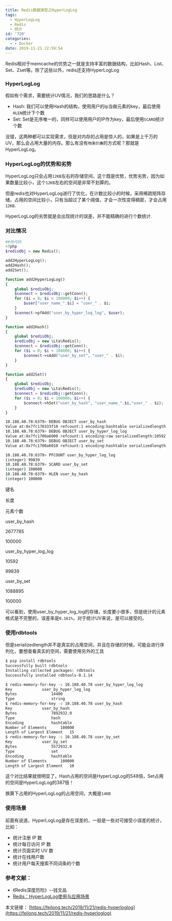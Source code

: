 ```yaml
---
title: Redis数据类型之HyperLogLog
tags:
  - HyperLogLog
  - Redis
  - 统计
id: '720'
categories:
  - - Docker
date: 2019-11-21 22:59:54
---
```


Redis相对于memcache的优势之一就是支持丰富的数据结构，比如Hash、List、Set、Zset等。除了这些以外，redis还支持HyperLogLog

### HyperLogLog

假如有个需求，需要统计UV情况，我们的思路是什么？

*   Hash: 我们可以使用Hash的结构，使用用户的ip当做元素的key，最后使用`HLEN`统计下个数
*   Set: Set是无序唯一的，同样可以使用用户的IP作为key，最后使用`SCARD`统计个数

没错，这两种都可以实现需求，但是对内存的占用是惊人的，如果是上千万的UV，那么会占用大量的内存。那么有没有`物美价廉`的方式呢？那就是HyperLogLog。

### HyperLogLog的优势和劣势

HyperLogLog只会占用`12KB`左右的存储空间，这个既是优势，优势劣势，因为如果数量比较小，这个`12KB`左右的空间是非常不划算的。

但是redis也对HyperLogLog进行了优化，在计数比较小的时候，采用稀疏矩阵存储，占用的空间比较小，只有当超过了某个阈值，才会一次性变得稠密，才会占用`12KB`.

HyperLogLog的劣势就是会出现统计的误差，并不能精确的进行个数统计.

### 对比情况

```php
##伪代码
<?php
$redisObj = new Redis();

add2HyperLogLog();
add2Hash();
add2Set();

function add2HyperLogLog()
{
    global $redisObj;
    $connect = $redisObj::getConn();
    for ($i = 0; $i < 100000; $i++) {
        $user["user_name_".$i] = "user_" . $i;
    }
    $connect->pfAdd("user_by_hyper_log_log", $user);
}

function add2Hash()
{
    global $redisObj;
    $redisObj = new \Lta\Redis();
    $connect = $redisObj::getConn();
    for ($i = 0; $i < 100000; $i++) {
        $connect->sAdd("user_by_set", "user_" . $i);
    }
}

function add2Set()
{
    global $redisObj;
    $redisObj = new \Lta\Redis();
    $connect = $redisObj::getConn();
    for ($i = 0; $i < 100000; $i++) {
        $connect->hSet("user_by_hash", "user_name_".$i,"user_" . $i);
    }
}
```

```bash
10.188.40.78:6379> DEBUG OBJECT user_by_hash
Value at:0x7fc170333f10 refcount:1 encoding:hashtable serializedlength:2677785 lru:14064726 lru_seconds_idle:147
10.188.40.78:6379> DEBUG OBJECT user_by_hyper_log_log
Value at:0x7fc1700a6000 refcount:1 encoding:raw serializedlength:10592 lru:14064728 lru_seconds_idle:150
10.188.40.78:6379> DEBUG OBJECT user_by_set
Value at:0x7fc1700a6010 refcount:1 encoding:hashtable serializedlength:1088895 lru:14064734 lru_seconds_idle:150

10.188.40.78:6379> PFCOUNT user_by_hyper_log_log
(integer) 99839
10.188.40.78:6379> SCARD user_by_set
(integer) 100000
10.188.40.78:6379> HLEN user_by_hash
(integer) 100000
```

键名

长度

元素个数

user\_by\_hash

2677785

100000

user\_by\_hyper\_log\_log

10592

99839

user\_by\_set

1088895

100000

可以看到，使用user\_by\_hyper\_log\_log的存储，长度要小很多，但是统计的元素格式是不完整的，误差率是`0.161%`，对于统计UV来说，是可以接受的。

### 使用rdbtools

但是serializedlength并不是真实的占用空间，并且在存储的时候，可能会进行序列化，要想查看真实的空间，需要使用另外的工具

```bash
$ pip install rdbtools
Successfully built rdbtools
Installing collected packages: rdbtools
Successfully installed rdbtools-0.1.14

$ redis-memory-for-key -s 10.188.40.78 user_by_hyper_log_log
Key             user_by_hyper_log_log
Bytes               14400
Type                string
$ redis-memory-for-key -s 10.188.40.78 user_by_hash
Key             user_by_hash
Bytes               7892932.0
Type                hash
Encoding            hashtable
Number of Elements      100000
Length of Largest Element   15
$ redis-memory-for-key -s 10.188.40.78 user_by_set
Key             user_by_set
Bytes               5572932.0
Type                set
Encoding            hashtable
Number of Elements      100000
Length of Largest Element   10
```

这个对比结果就很明显了，Hash占用的空间是HyperLogLog的548倍，Set占用的空间是HyperLogLog的387倍！

换算下占用的HyperLogLog的占用空间，大概是`14KB`

### 使用场景

前面有说道，HyperLogLog是存在误差的，一般是一些对可接受小误差的统计，比如：

*   统计注册 IP 数
*   统计每日访问 IP 数
*   统计页面实时 UV 数
*   统计在线用户数
*   统计用户每天搜索不同词条的个数

### 参考文献：

*   《Redis深度历险》--钱文品
*   [Redis：HyperLogLog使用与应用场景](https://blog.csdn.net/maoyuanming0806/article/details/81814610)

本文链接： [https://feilong.tech/2019/11/21/redis-hyperloglog](https://feilong.tech/2019/11/21/redis-hyperloglog)